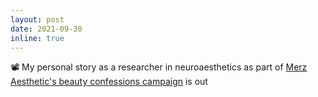 ```yaml
---
layout: post
date: 2021-09-30
inline: true
---
```


📽️ My personal story as a researcher in neuroaesthetics as part of <a href="https://www.instagram.com/p/CUcKFRQKuVN/">Merz Aesthetic's beauty confessions campaign</a>  is out
